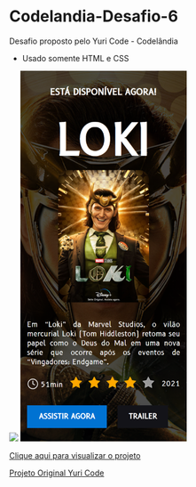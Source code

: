 # Codelandia-Desafio-6

Desafio proposto pelo Yuri Code - Codelândia

- Usado somente HTML e CSS

<img src="Assets/Desafio 6 - desktop.png" width="1000px"> 

<img src="Assets/Desafio 6 - mobile.png" width="300px"> 


<a href="https://juliocesarj.github.io/Codelandia-Desafio-6/">Clique aqui para visualizar o projeto</a>

<a href="https://www.figma.com/file/Yb9IBH56g7T1hdIyZ3BMNO/Desafios---Codel%C3%A2ndia?node-id=4261%3A2">Projeto Original Yuri Code</a>
